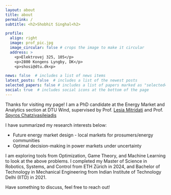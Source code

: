 ```yaml
---
layout: about
title: about
permalink: /
subtitle: <h2>Shobhit Singhal<h2>

profile:
  align: right
  image: prof_pic.jpg
  image_circular: false # crops the image to make it circular
  address: >
    <p>Elektrovej 325, 105</p>
    <p>2800 Kongens Lyngby, DK</p>
    <p>shosi@dtu.dk<p>

news: false  # includes a list of news items
latest_posts: false  # includes a list of the newest posts
selected_papers: false # includes a list of papers marked as "selected={true}"
social: true  # includes social icons at the bottom of the page
---
```


Thanks for visiting my page! I am a PhD candidate at the Energy Market and Analytics section at DTU Wind, supervised by Prof. [Lesia Mitridati](https://sites.google.com/view/lesiamitridati/) and Prof. [Spyros Chatzivasileiadis](http://chatziva.com/)

I have summarized my research interests below:
* Future energy market design - local markets for prosumers/energy communities
* Optimal decision-making in power markets under uncertainty

I am exploring tools from Optimization, Game Theory, and Machine Learning to look at the above problems. I completed my Master of Science in Robotics, Systems, and Control from ETH Z&uuml;rich in 2024, and Bachelor of Technology in Mechanical Engineering from Indian Institute of Technology Delhi (IITD) in 2021.

Have something to discuss, feel free to reach out!
